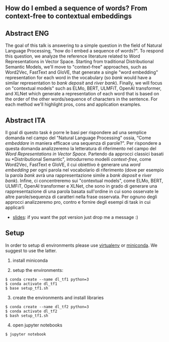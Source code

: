 How do I embed a sequence of words? From context-free to contextual embeddings
--------------------------

## Abstract ENG

The goal of this talk is answering to a simple question in the field of Natural Language Processing, "how do I embed a sequence of words?". To respond this question, we analyze the reference literature related to Word Representations in Vector Space. Starting from traditional Distributional Semantic Models, we'll move to "context-free" approaches, such as Word2Vec, FastText and GloVE, that generate a single "word embedding" representation for each word in the vocabulary (so *bank* would have a similar representation to *bank deposit* and *river bank*). Finally, we will focus on "contextual models" such as ELMo, BERT, ULMFiT, OpenAI transformer, and XLNet which generate a representation of each word that is based on the order of the other words/sequence of characters in the sentence. For each method we'll highlight pros, cons and application examples.

## Abstract ITA

Il goal di questo task è porre le basi per rispondere ad una semplice domanda nel campo del "Natural Language Processing" ossia, “Come *embeddare* in maniera efficace una sequenza di parole?". Per rispondere a questa domanda analizzeremo la letteratura di riferimento nel campo del *Word Representations in Vector Space*. Partendo da approcci classici basati su *Distributional Semantic", introdurremo modelli *context-free*, come Word2Vec, FastText e GloVE, il cui obiettivo è generare una *word embedding* per ogni parola nel vocabolario di riferimento (dove per esempio la parola *bank* avrà una rappresentazione simile a *bank deposit* e *river bank*). Infine, ci concentreremo sui "contextual models", come ELMo, BERT, ULMFiT, OpenAI transformer e XLNet, che sono in grado di generare una rappresentazione di una parola basata sull'ordine in cui sono osservate le altre parole/sequenza di caratteri nella frase osservata. Per ognuno degli approcci analizzeremo pro, contro e fornire degli esempi di task in cui applicarli


- [slides](./embeddings_for_fun): if you want the ppt version just drop me a message :)

## Setup

In order to setup di environments please use [virtualenv](https://docs.python-guide.org/dev/virtualenvs/) or [miniconda](https://docs.conda.io/en/latest/miniconda.html). We suggest to use the latter.

1. install miniconda

2. setup the environments:

```
$ conda create --name dl_tf1 python=3
$ conda activate dl_tf1
$ base setup_tf1.sh
```

3. create the environments and install libraries

```
$ conda create --name dl_tf2 python=3
$ conda activate dl_tf2
$ bash setup_tf1.sh
```


4. open jupyter notebooks

```
$ jupyter notebook
```

